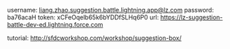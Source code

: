 username: liang.zhao.suggestion.battle.lightning.app@lz.com
password: ba76acaH
token: xCFeOqelb65k6bYDDfSLHq6P0
url: https://lz-suggestion-battle-dev-ed.lightning.force.com

tutorial: http://sfdcworkshop.com/workshop/suggestion-box/
